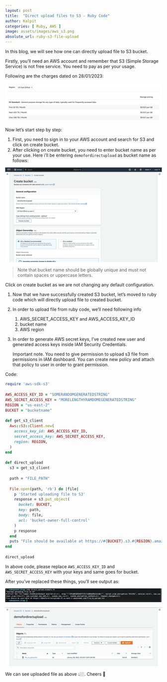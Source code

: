 ```yaml
---
layout: post
title:  "Direct upload files to S3 - Ruby Code"
author: Kalpit
categories: [ Ruby, AWS ]
image: assets/images/aws_s3.png
absolute_url: ruby-s3-file-upload
---
```

In this blog, we will see how one can directly upload file to S3 bucket.

Firstly, you’ll need an AWS account and remember that S3 (Simple Storage Service) is not free service. You need to pay as per your usage.

Following are the charges dated on 28/01/2023:

![AWS s3 Rates](/assets/images/s3_rates.png)

Now let’s start step by step:

1. First, you need to sign in to your AWS account and search for S3 and click on create bucket.
2. After clicking on create bucket, you need to enter bucket name as per your use. Here i’ll be entering `demofordirectupload` as bucket name as follows:

![Create s3 bucket](/assets/images/create_bucket.png)

> Note that bucket name should be globally unique and must not contain spaces or uppercase letters.    

Click on create bucket as we are not changing any default configuration.

1. Now that we have successfully created S3 bucket, let’s moved to ruby code which will directly upload file to created bucket.
2. In order to upload file from ruby code, we’ll need following info
    1. AWS_SECRET_ACCESS_KEY and AWS_ACCESS_KEY_ID
    2. bucket name
    3. AWS region
3. In order to generate AWS secret keys, I’ve created new user and generated access keys inside IAM Security Credentials.
    
    Important note. You need to give permission to upload s3 file from permissions in IAM dashboard. You can create new policy and attach that policy to user in order to grant permission.
    

Code:

```ruby
require 'aws-sdk-s3'

AWS_ACCESS_KEY_ID = "SOMERANDOMGENERATEDSTRING"
AWS_SECRET_ACCESS_KEY = "MORELENGTHYRAMDOMEGENERATEDSTRING"
REGION = "us-east-2"
BUCKET = "bucketname"

def get_s3_client
  Aws::S3::Client.new(
    access_key_id: AWS_ACCESS_KEY_ID,
    secret_access_key: AWS_SECRET_ACCESS_KEY,
    region: REGION,
  )
end

def direct_upload
  s3 = get_s3_client

  path = "FILE_PATH"

  File.open(path, 'rb') do |file|
    p 'Started uploading file to S3'
    response = s3.put_object(
      bucket: BUCKET,
      key: path,
      body: file,
      acl: 'bucket-owner-full-control'
    )
    p response
  end
  puts "File should be available at https://#{BUCKET}.s3.#{REGION}.amazonaws.com/#{path}"
end

direct_upload
```

In above code, please replace `AWS_ACCESS_KEY_ID` and `AWS_SECRET_ACCESS_KEY` with your keys and same goes for bucket.

After you’ve replaced these things, you’ll see output as:

![s3 Console Output](/assets/images/s3_console_output.png)

![s3 Bucket Output](/assets/images/s3_bucket_output.png)

We can see uploaded file as above 👆🏼. Cheers 🥳
